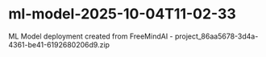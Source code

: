 # ml-model-2025-10-04T11-02-33
ML Model deployment created from FreeMindAI - project_86aa5678-3d4a-4361-be41-6192680206d9.zip
